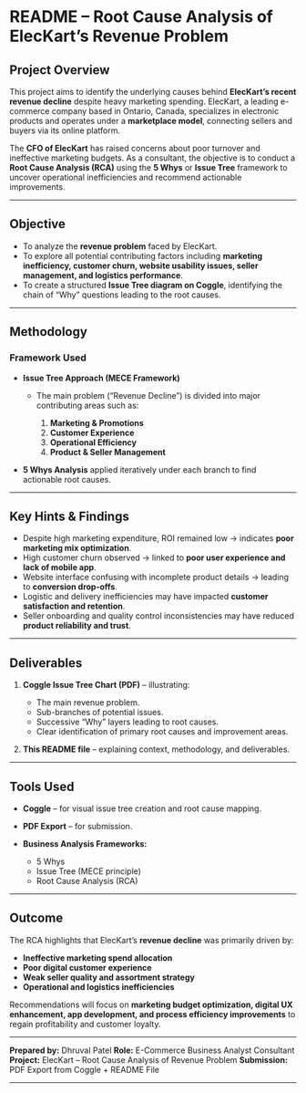 # README – Root Cause Analysis of ElecKart’s Revenue Problem

## Project Overview

This project aims to identify the underlying causes behind **ElecKart’s recent revenue decline** despite heavy marketing spending. ElecKart, a leading e-commerce company based in Ontario, Canada, specializes in electronic products and operates under a **marketplace model**, connecting sellers and buyers via its online platform.

The **CFO of ElecKart** has raised concerns about poor turnover and ineffective marketing budgets. As a consultant, the objective is to conduct a **Root Cause Analysis (RCA)** using the **5 Whys** or **Issue Tree** framework to uncover operational inefficiencies and recommend actionable improvements.

---

## Objective

* To analyze the **revenue problem** faced by ElecKart.
* To explore all potential contributing factors including **marketing inefficiency, customer churn, website usability issues, seller management, and logistics performance**.
* To create a structured **Issue Tree diagram on Coggle**, identifying the chain of “Why” questions leading to the root causes.

---

## Methodology

### Framework Used

* **Issue Tree Approach (MECE Framework)**

  * The main problem (“Revenue Decline”) is divided into major contributing areas such as:

    1. **Marketing & Promotions**
    2. **Customer Experience**
    3. **Operational Efficiency**
    4. **Product & Seller Management**

* **5 Whys Analysis** applied iteratively under each branch to find actionable root causes.

---

## Key Hints & Findings

* Despite high marketing expenditure, ROI remained low → indicates **poor marketing mix optimization**.
* High customer churn observed → linked to **poor user experience and lack of mobile app**.
* Website interface confusing with incomplete product details → leading to **conversion drop-offs**.
* Logistic and delivery inefficiencies may have impacted **customer satisfaction and retention**.
* Seller onboarding and quality control inconsistencies may have reduced **product reliability and trust**.

---

## Deliverables

1. **Coggle Issue Tree Chart (PDF)** – illustrating:

   * The main revenue problem.
   * Sub-branches of potential issues.
   * Successive “Why” layers leading to root causes.
   * Clear identification of primary root causes and improvement areas.

2. **This README file** – explaining context, methodology, and deliverables.

---

## Tools Used

* **Coggle** – for visual issue tree creation and root cause mapping.
* **PDF Export** – for submission.
* **Business Analysis Frameworks:**

  * 5 Whys
  * Issue Tree (MECE principle)
  * Root Cause Analysis (RCA)

---

## Outcome

The RCA highlights that ElecKart’s **revenue decline** was primarily driven by:

* **Ineffective marketing spend allocation**
* **Poor digital customer experience**
* **Weak seller quality and assortment strategy**
* **Operational and logistics inefficiencies**

Recommendations will focus on **marketing budget optimization, digital UX enhancement, app development, and process efficiency improvements** to regain profitability and customer loyalty.

---

**Prepared by:** Dhruval Patel
**Role:** E-Commerce Business Analyst Consultant
**Project:** ElecKart – Root Cause Analysis of Revenue Problem
**Submission:** PDF Export from Coggle + README File

---
